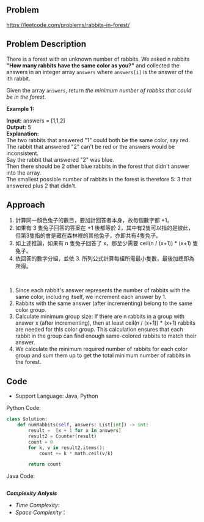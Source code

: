 ## Problem

https://leetcode.com/problems/rabbits-in-forest/

## Problem Description

There is a forest with an unknown number of rabbits. We asked n rabbits 
**"How many rabbits have the same color as you?"** and collected the answers in an integer array `answers` where `answers[i]` is the answer of the ith rabbit.

Given the array `answers`, return *the minimum number of rabbits that could be in the forest*.

**Example 1:**

**Input:** answers = [1,1,2]  <br>
**Output:** 5  <br>
**Explanation:**  <br>
The two rabbits that answered "1" could both be the same color, say red.  <br>
The rabbit that answered "2" can't be red or the answers would be inconsistent.  <br>
Say the rabbit that answered "2" was blue.  <br>
Then there should be 2 other blue rabbits in the forest that didn't answer into the array.  <br>
The smallest possible number of rabbits in the forest is therefore 5: 3 that answered plus 2 that didn't.



## Approach
1. 計算同一顏色兔子的數目，要加計回答者本身，故每個數字都 +1。
2. 如果有 3 隻兔子回答的答案在 +1 後都等於 2，其中有2隻可以指的是彼此，但第3隻指的會是藏在森林裡的其他兔子，亦即共有4隻免子。
3. 如上述推論，如果有 n 隻兔子回答了 x，那至少需要 ceil(n / (x+1)) * (x+1) 隻兔子。
4. 依回答的數字分組，並依 3. 所列公式計算每組所需最小隻數，最後加總即為所得。

<br>

1. Since each rabbit's answer represents the number of rabbits with the same color, including itself, we increment each answer by 1.
2. Rabbits with the same answer (after incrementing) belong to the same color group.
3. Calculate minimum group size: If there are n rabbits in a group with answer x (after incrementing), then at least ceil(n / (x+1)) * (x+1) rabbits are needed for this color group. This calculation ensures that each rabbit in the group can find enough same-colored rabbits to match their answer.
4. We calculate the minimum required number of rabbits for each color group and sum them up to get the total minimum number of rabbits in the forest.

## Code

- Support Language: Java, Python

Python Code:

```py
class Solution:
    def numRabbits(self, answers: List[int]) -> int:
        result =  [x + 1 for x in answers]
        result2 = Counter(result)
        count = 0
        for k, v in result2.items():
            count += k * math.ceil(v/k)

        return count
```

Java Code:

```

```

**_Complexity Anlysis_**

- _Time Complexity_: 
- _Space Complexity_：

